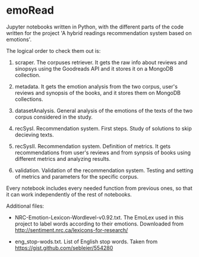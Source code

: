 # emoRead
Jupyter notebooks written in Python, with the different parts of the code written for the project 'A hybrid readings recommendation system based on emotions'.

The logical order to check them out is:

1. scraper. The corpuses retriever. It gets the raw info about reviews and sinopsys using the Goodreads API and it stores it on a MongoDB collection.

2. metadata. It gets the emotion analysis from the two corpus, user's reviews and synopsis of the books, and it stores them on MongoDB collections.

3. datasetAnalysis. General analysis of the emotions of the texts of the two corpus considered in the study.

4. recSysI. Recommendation system. First steps. Study of solutions to skip decieving texts.

5. recSysII. Recommendation system. Definition of metrics. It gets recommendations from user's reviews and from synpsis of books using different metrics and analyzing results.

6. validation. Validation of the recommendation system. Testing and setting of metrics and parameters for the specific corpus. 

Every notebook includes every needed function from previous ones, so that it can work independently of the rest of notebooks.

Additional files:

- NRC-Emotion-Lexicon-Wordlevel-v0.92.txt. The EmoLex used in this project to label words according to their emotions. Downloaded from http://sentiment.nrc.ca/lexicons-for-research/

- eng_stop-wods.txt. List of English stop words. Taken from https://gist.github.com/sebleier/554280
